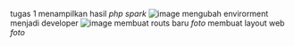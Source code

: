tugas 1
menampilkan hasil *php spark*
![image](https://github.com/user-attachments/assets/51e4baa9-2878-47ab-adb3-c3a34dd1c0ac)
mengubah envirorment menjadi developer
![image](https://github.com/user-attachments/assets/2d2e0d5d-d3c6-4412-8cc0-524e584be44b)
membuat routs baru
*foto*
membuat layout web
*foto*
